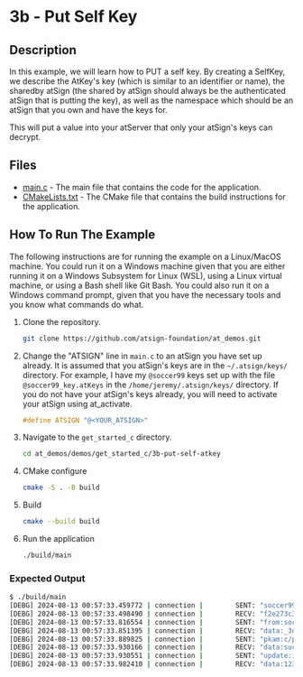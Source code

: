 # 3b - Put Self Key

## Description

In this example, we will learn how to PUT a self key. By creating a SelfKey, we describe the AtKey's key (which is similar to an identifier or name), the sharedby atSign (the shared by atSign should always be the authenticated atSign that is putting the key), as well as the namespace which should be an atSign that you own and have the keys for.

This will put a value into your atServer that only your atSign's keys can decrypt.

## Files

- [main.c](./main.c) - The main file that contains the code for the application.
- [CMakeLists.txt](./CMakeLists.txt) - The CMake file that contains the build instructions for the application.

## How To Run The Example

The following instructions are for running the example on a Linux/MacOS machine. You could run it on a Windows machine given that you are either running it on a Windows Subsystem for Linux (WSL), using a Linux virtual machine, or using a Bash shell like Git Bash. You could also run it on a Windows command prompt, given that you have the necessary tools and you know what commands do what.

1. Clone the repository.

    ```sh
    git clone https://github.com/atsign-foundation/at_demos.git
    ```

1. Change the "ATSIGN" line in `main.c` to an atSign you have set up already. It is assumed that you atSign's keys are in the `~/.atsign/keys/` directory. For example, I have my `@soccer99` keys set up with the file `@soccer99_key.atKeys` in the `/home/jeremy/.atsign/keys/` directory. If you do not have your atSign's keys already, you will need to activate your atSign using at_activate.

    ```c
    #define ATSIGN "@<YOUR_ATSIGN>"
    ```

1. Navigate to the `get_started_c` directory.

    ```sh
    cd at_demos/demos/get_started_c/3b-put-self-atkey
    ```

1. CMake configure

    ```sh
    cmake -S . -B build
    ```

1. Build

    ```sh
    cmake --build build
    ```

1. Run the application

    ```sh
    ./build/main
    ```

### Expected Output

```sh
$ ./build/main
[DEBG] 2024-08-13 00:57:33.459772 | connection |        SENT: "soccer99"
[DEBG] 2024-08-13 00:57:33.498490 | connection |        RECV: "f2e273c3-fdae-5983-8f6f-524b678ddf38.swarm0002.atsign.zone:6925"
[DEBG] 2024-08-13 00:57:33.816554 | connection |        SENT: "from:soccer99"
[DEBG] 2024-08-13 00:57:33.851395 | connection |        RECV: "data:_3dfc961f-7df2-40ca-a928-1196a90295c5@soccer99:af27499e-077a-49e1-a48c-dfe6308ccb6b"
[DEBG] 2024-08-13 00:57:33.889825 | connection |        SENT: "pkam:c/pu43WuNkhTH+1UAkmig2D5cpni6FQEIvYDbNczXOQqSvgayerFG4PxL4EcDkMQoXx7vCGAgl65xQwjG0KJgQyFmogeB7kkK6USPvtoCnAF5fuopZWK13aEFCo0dSwqYKihRN3rxJ8Rm7ElsC6T7x72DS0869YlSjhdHi+tHGiCIlo+EIQKtq1T5he/pte+W098Qba5Xve3GYI7L7yk/mmyo0eHldZepVCI1AQQUDE7CLXA3bKYVqY0U5LXIY4UHn8lIqSTGdlC3yzEnqbyxf76JXP+fEO/PKMz6EJmY0Qddaum1aSaHGyODKdVU3vMrHUbDyQ6HcnmVJzgLs1sgA=="
[DEBG] 2024-08-13 00:57:33.930166 | connection |        RECV: "data:success"
[DEBG] 2024-08-13 00:57:33.930551 | connection |        SENT: "update:ivNonce:zp4M3feKLksgDBp0RWeDqg==:phone.c_demos@soccer99 D5zOodf884cHtgnEANYmfA=="
[DEBG] 2024-08-13 00:57:33.982410 | connection |        RECV: "data:1237
```